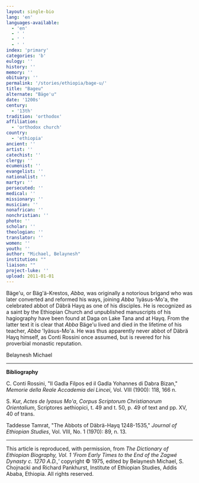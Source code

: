 ```yaml
---
layout: single-bio
lang: 'en'
languages-available:
  - 'en'
  - ' '
  - ' '
  - ' '
index: 'primary'
categories: 'b'
eulogy: ''
history: ''
memory: ''
obituary: ''
permalink: '/stories/ethiopia/bage-u/'
title: "Bageu"
alternate: "Bäge'u"
date: '1200s'
century:
  - '13th'
tradition: 'orthodox'
affiliation:
  - 'orthodox church'
country:
  - 'ethiopia'
ancient: ''
artist: ''
catechist: ''
clergy: ''
ecumenist: ''
evangelist: ''
nationalist: ''
martyr: ''
persecuted: ''
medical: ''
missionary: ''
musician: ''
nonafrican: ''
nonchristian: ''
photo: ''
scholar: ''
theologian: ''
translator: ''
women: ''
youth: ''
author: "Michael, Belaynesh"
institution: ""
liaison: ""
project-luke: ''
upload: 2011-01-01
---
```




B&auml;ge'u, or B&auml;g'&auml;-Krestos, *Abba*, was originally a notorious brigand who was later converted and reformed his ways, joining *Abba* 'Iyäsus-Mo'a, the celebrated abbot of Däbrä Hayq as one of his disciples. He is recognized as a saint by the Ethiopian Church and unpublished manuscripts of his hagiography have been found at Daga on Lake Tana and at Hayq. From the latter text it is clear that *Abba* Bäge'u lived and died in the lifetime of his teacher, *Abba* 'Iyäsus-Mo'a. He was thus apparently never abbot of Däbrä Hayq himself, as Conti Rossini once assumed, but is revered for his proverbial monastic reputation.

Belaynesh Michael

---

**Bibliography**

C. Conti Rossini, "Il Gadla Filpos ed il Gadla Yohannes di Dabra Bizan," *Memorie della Reale Accademia dei Lincei*,  Vol. VIII (1900): 118, 166 n.

S. Kur, *Actes de Iyasus Mo'a*, *Corpus Scriptorum Christianorum Orientalium*,  Scriptores aethiopici, t. 49 and t. 50, p. 49 of text and pp. XV, 40 of trans.

Taddesse Tamrat, "The Abbots of Däbrä-Hayq 1248-1535," *Journal of Ethiopian Studies*, Vol. VIII, No. 1 (1970): 89, n. 13.

---

This article is reproduced, with permission, from *The Dictionary of Ethiopian Biography, Vol. 1 'From Early Times to the End of the Zagwé Dynasty c. 1270 A.D.,'* copyright &copy; 1975, edited by Belaynesh Michael, S. Chojnacki and Richard Pankhurst, Institute of Ethiopian Studies, Addis Ababa, Ethiopia.  All rights reserved.
